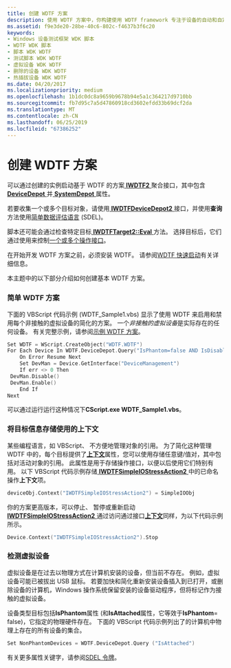 ```yaml
---
title: 创建 WDTF 方案
description: 使用 WDTF 方案中，你构建使用 WDTF framework 专注于设备的自动和自定义测试方案。
ms.assetid: f9e3de20-28be-40c6-802c-f4637b3f6c20
keywords:
- Windows 设备测试框架 WDK 脚本
- WDTF WDK 脚本
- 脚本 WDK WDTF
- 测试脚本 WDK WDTF
- 虚拟设备 WDK WDTF
- 删除的设备 WDK WDTF
- 热插拔设备 WDK WDTF
ms.date: 04/20/2017
ms.localizationpriority: medium
ms.openlocfilehash: 1b1dc0dc8a9659b9678b94e5a1c364217d9710bb
ms.sourcegitcommit: fb7d95c7a5d47860918cd3602efdd33b69dcf2da
ms.translationtype: MT
ms.contentlocale: zh-CN
ms.lasthandoff: 06/25/2019
ms.locfileid: "67386252"
---
```

# <a name="creating-wdtf-scenarios"></a>创建 WDTF 方案


可以通过创建的实例启动基于 WDTF 的方案[ **IWDTF2** ](https://docs.microsoft.com/windows-hardware/drivers/ddi/content/index)聚合接口，其中包含[ **DeviceDepot** ](https://docs.microsoft.com/windows-hardware/drivers/ddi/content/wdtf/nf-wdtf-iwdtf2-get_devicedepot)并[ **SystemDepot** ](https://docs.microsoft.com/windows-hardware/drivers/ddi/content/wdtf/nf-wdtf-iwdtf2-get_systemdepot)属性。

若要收集一个或多个目标对象，请使用[ **IWDTFDeviceDepot2** ](https://docs.microsoft.com/windows-hardware/drivers/ddi/content/wdtf/nn-wdtf-iwdtfdevicedepot2)接口，并使用**查询**方法使用[简单数据评估语言](simple-data-evaluation-language-overview.md) (SDEL)。

脚本还可能会通过检查特定目标[ **IWDTFTarget2::Eval** ](https://docs.microsoft.com/windows-hardware/drivers/ddi/content/wdtf/nf-wdtf-iwdtftarget2-eval)方法。 选择目标后，它们通过使用来控制[一个或多个操作接口](controlling-targets.md)。

在开始开发 WDTF 方案之前，必须安装 WDTF。 请参阅[WDTF 快速启动](wdtf-quick-start-.md)有关详细信息。

本主题中的以下部分介绍如何创建基本 WDTF 方案。

### <a name="simple-wdtf-scenario"></a>简单 WDTF 方案

下面的 VBScript 代码示例 (WDTF\_Sample1.vbs) 显示了使用 WDTF 来启用和禁用每个非接触的虚拟设备的简化的方案。 一个*非接触的虚拟设备*是实际存在的任何设备。 有关完整示例，请参阅[示例 WDTF 方案](sample-wdtf-scenarios.md)。

```cpp
Set WDTF = WScript.CreateObject("WDTF.WDTF")
For Each Device In WDTF.DeviceDepot.Query("IsPhantom=false AND IsDisableable")
    On Error Resume Next
    Set DevMan = Device.GetInterface("DeviceManagement")
    If err <> 0 Then
 DevMan.Disable()
 DevMan.Enable()
    End If
Next
```

可以通过运行运行这种情况下**CScript.exe WDTF\_Sample1.vbs**。

### <a name="storing-target-information-by-using-context"></a>将目标信息存储使用的上下文

某些编程语言，如 VBScript、 不方便地管理对象的引用。 为了简化这种管理 WDTF 中的，每个目标提供了[**上下文**](https://docs.microsoft.com/windows-hardware/drivers/ddi/content/wdtf/nf-wdtf-iwdtftarget2-put_context)属性，您可以使用存储任意键/值对，其中包括对活动对象的引用。 此属性是用于存储操作接口，以便以后使用它们特别有用。 以下 VBScript 代码示例存储[ **IWDTFSimpleIOStressAction2** ](https://docs.microsoft.com/windows-hardware/drivers/ddi/content/wdtfinterfaces/nn-wdtfinterfaces-iwdtfsimpleiostressaction2)中的已命名操作**上下文**项。

```cpp
deviceObj.Context("IWDTFSimpleIOStressAction2") = SimpleIOObj
```

你的方案更高版本，可以停止、 暂停或重新启动[ **IWDTFSimpleIOStressAction2** ](https://docs.microsoft.com/windows-hardware/drivers/ddi/content/wdtfinterfaces/nn-wdtfinterfaces-iwdtfsimpleiostressaction2)通过访问通过接口[**上下文**](https://docs.microsoft.com/windows-hardware/drivers/ddi/content/wdtf/nf-wdtf-iwdtftarget2-put_context)同样，为以下代码示例所示。

```cpp
Device.Context("IWDTFSimpleIOStressAction2").Stop
```

### <a name="detecting-phantom-devices"></a>检测虚拟设备

虚拟设备是在过去以物理方式在计算机安装的设备，但当前不存在。 例如，虚拟设备可能已被拔出 USB 鼠标。 若要加快和简化重新安装设备插入到已打开，或删除设备的计算机，Windows 操作系统保留安装的设备驱动程序，但将标记作为接触的虚拟设备。

设备类型目标包括**IsPhantom**属性 (和**IsAttached**属性，它等效于**IsPhantom**= false)，它指定的物理硬件存在。 下面的 VBScript 代码示例列出了的计算机中物理上存在的所有设备的集合。

```cpp
Set NonPhantomDevices = WDTF.DeviceDepot.Query ("IsAttached")
```

有关更多属性关键字，请参阅[SDEL 令牌](https://docs.microsoft.com/windows-hardware/drivers/ddi/content/index)。

 

 




